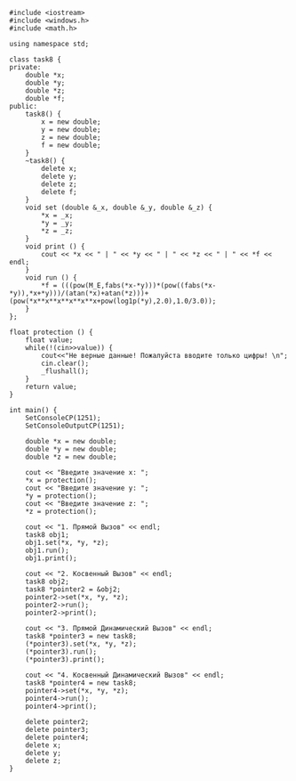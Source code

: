 ﻿```
#include <iostream>
#include <windows.h>
#include <math.h>

using namespace std;

class task8 {
private: 
	double *x;
	double *y;
	double *z;
	double *f;
public:
	task8() {
		x = new double; 
		y = new double; 
		z = new double; 
		f = new double; 
	}
	~task8() {
		delete x; 
		delete y; 
		delete z; 
		delete f; 
	}
	void set (double &_x, double &_y, double &_z) { 
		*x = _x;
		*y = _y;
		*z = _z;
	}
	void print () { 
		cout << *x << " | " << *y << " | " << *z << " | " << *f << endl;
	}
	void run () { 
		*f = (((pow(M_E,fabs(*x-*y)))*(pow((fabs(*x-*y)),*x+*y)))/(atan(*x)+atan(*z)))+(pow(*x**x**x**x**x**x+pow(log1p(*y),2.0),1.0/3.0));
	}	
};

float protection () {
	float value;
	while(!(cin>>value)) {
		cout<<"Не верные данные! Пожалуйста вводите только цифры! \n";
		cin.clear();
		_flushall();
	}
	return value;
}

int main() {
	SetConsoleCP(1251);
	SetConsoleOutputCP(1251);
	
	double *x = new double; 
	double *y = new double; 
	double *z = new double; 
	
	cout << "Введите значение x: ";
	*x = protection();
	cout << "Введите значение y: ";
	*y = protection();
	cout << "Введите значение z: ";
	*z = protection();
	
	cout << "1. Прямой Вызов" << endl;
	task8 obj1; 							
	obj1.set(*x, *y, *z); 					
	obj1.run(); 							
	obj1.print(); 							
	
	cout << "2. Косвенный Вызов" << endl;
	task8 obj2;								
	task8 *pointer2 = &obj2;				
	pointer2->set(*x, *y, *z); 				
	pointer2->run();						
	pointer2->print();						
	
	cout << "3. Прямой Динамический Вызов" << endl;
	task8 *pointer3 = new task8;			
	(*pointer3).set(*x, *y, *z); 			
	(*pointer3).run();						
	(*pointer3).print();					
	
	cout << "4. Косвенный Динамический Вызов" << endl;
	task8 *pointer4 = new task8;			
	pointer4->set(*x, *y, *z); 				
	pointer4->run();						
	pointer4->print();						
	 
	delete pointer2;
	delete pointer3;
	delete pointer4;
	delete x;
	delete y;
	delete z;
}

```

